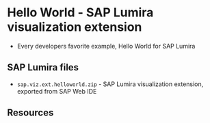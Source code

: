 Hello World - SAP Lumira visualization extension
=================================================
 * Every developers favorite example, Hello World for SAP Lumira

SAP Lumira files
-----------
* `sap.viz.ext.helloworld.zip` - SAP Lumira visualization extension, exported from SAP Web IDE


Resources
-----------
